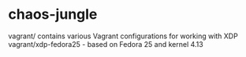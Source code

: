 # chaos-jungle

vagrant/ contains various Vagrant configurations for working with XDP
vagrant/xdp-fedora25 - based on Fedora 25 and kernel 4.13
